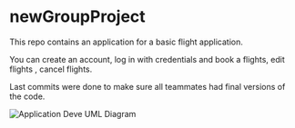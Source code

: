 # newGroupProject




This repo contains an application for a basic flight application.

You can create an account, log in with credentials and book a flights, edit flights , cancel flights.

Last commits were done to make sure all teammates had final versions of the code.





![Application Deve UML Diagram](https://user-images.githubusercontent.com/93744919/206385021-2a075c69-1f22-47fb-b914-4e1f03ac89b8.jpeg)
